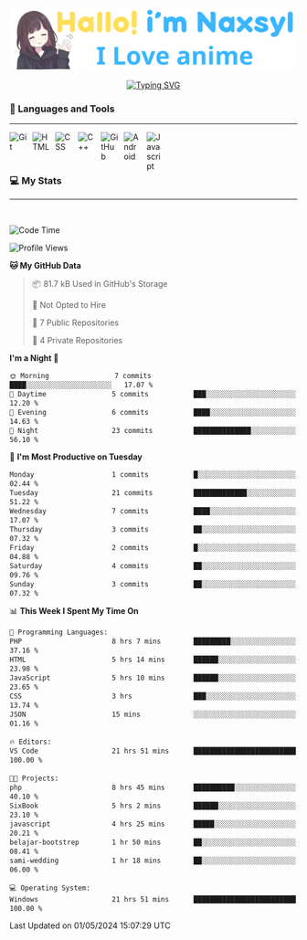 <p align="center"><a href="https://github.com/Naxsyl"><img width=580px alt="Hello, I'm Naxsyl. I Love Anime" src="img/banner.png" /></a></p>

<p align="center">
<a href="https://git.io/typing-svg"><img src="https://readme-typing-svg.herokuapp.com?font=Fira+Code&weight=600&size=22&pause=1000&center=true&vCenter=true&random=false&width=435&lines=Newbie+Programmer;Back-end+web+and+app+developer;Learn+Something+Interesting" alt="Typing SVG" /></a>
</p>

### 🧰 Languages and Tools

---

<img align="left" alt="Git" width="30px" style="padding-right:10px;" src="https://cdn.jsdelivr.net/gh/devicons/devicon/icons/git/git-original.svg" />
<img align="left" alt="HTML" width="30px" style="padding-right:10px;" src="https://cdn.jsdelivr.net/gh/devicons/devicon/icons/html5/html5-plain.svg" />
<img align="left" alt="CSS" width="30px" style="padding-right:10px;" src="https://cdn.jsdelivr.net/gh/devicons/devicon/icons/css3/css3-plain.svg" />
<img align="left" alt="C++" width="30px" style="padding-right:10px;" src="https://cdn.jsdelivr.net/gh/devicons/devicon/icons/cplusplus/cplusplus-line.svg" />
<img align="left" alt="GitHub" width="30px" style="padding-right:10px;" src="https://cdn.jsdelivr.net/gh/devicons/devicon/icons/github/github-original.svg" />
<img align="left" alt="Android" width="30px" style="padding-right:10px;" src="https://cdn.jsdelivr.net/gh/devicons/devicon/icons/android/android-plain.svg" />
<img align="left" alt="Javascript" width="30px" style="padding-right:10px;" src="https://cdn.jsdelivr.net/gh/devicons/devicon@latest/icons/javascript/javascript-original.svg" />
<br>
<br>
<br>


### 💻 My Stats

---

<br>

<!--START_SECTION:waka-->
![Code Time](http://img.shields.io/badge/Code%20Time-40%20hrs%2045%20mins-blue)

![Profile Views](http://img.shields.io/badge/Profile%20Views-32-blue)

**🐱 My GitHub Data** 

> 📦 81.7 kB Used in GitHub's Storage 
 > 
> 🚫 Not Opted to Hire
 > 
> 📜 7 Public Repositories 
 > 
> 🔑 4 Private Repositories 
 > 
**I'm a Night 🦉** 

```text
🌞 Morning                7 commits           ████░░░░░░░░░░░░░░░░░░░░░   17.07 % 
🌆 Daytime                5 commits           ███░░░░░░░░░░░░░░░░░░░░░░   12.20 % 
🌃 Evening                6 commits           ████░░░░░░░░░░░░░░░░░░░░░   14.63 % 
🌙 Night                  23 commits          ██████████████░░░░░░░░░░░   56.10 % 
```
📅 **I'm Most Productive on Tuesday** 

```text
Monday                   1 commits           █░░░░░░░░░░░░░░░░░░░░░░░░   02.44 % 
Tuesday                  21 commits          █████████████░░░░░░░░░░░░   51.22 % 
Wednesday                7 commits           ████░░░░░░░░░░░░░░░░░░░░░   17.07 % 
Thursday                 3 commits           ██░░░░░░░░░░░░░░░░░░░░░░░   07.32 % 
Friday                   2 commits           █░░░░░░░░░░░░░░░░░░░░░░░░   04.88 % 
Saturday                 4 commits           ██░░░░░░░░░░░░░░░░░░░░░░░   09.76 % 
Sunday                   3 commits           ██░░░░░░░░░░░░░░░░░░░░░░░   07.32 % 
```


📊 **This Week I Spent My Time On** 

```text
💬 Programming Languages: 
PHP                      8 hrs 7 mins        █████████░░░░░░░░░░░░░░░░   37.16 % 
HTML                     5 hrs 14 mins       ██████░░░░░░░░░░░░░░░░░░░   23.98 % 
JavaScript               5 hrs 10 mins       ██████░░░░░░░░░░░░░░░░░░░   23.65 % 
CSS                      3 hrs               ███░░░░░░░░░░░░░░░░░░░░░░   13.74 % 
JSON                     15 mins             ░░░░░░░░░░░░░░░░░░░░░░░░░   01.16 % 

🔥 Editors: 
VS Code                  21 hrs 51 mins      █████████████████████████   100.00 % 

🐱‍💻 Projects: 
php                      8 hrs 45 mins       ██████████░░░░░░░░░░░░░░░   40.10 % 
SixBook                  5 hrs 2 mins        ██████░░░░░░░░░░░░░░░░░░░   23.10 % 
javascript               4 hrs 25 mins       █████░░░░░░░░░░░░░░░░░░░░   20.21 % 
belajar-bootstrep        1 hr 50 mins        ██░░░░░░░░░░░░░░░░░░░░░░░   08.41 % 
sami-wedding             1 hr 18 mins        ██░░░░░░░░░░░░░░░░░░░░░░░   06.00 % 

💻 Operating System: 
Windows                  21 hrs 51 mins      █████████████████████████   100.00 % 
```


 Last Updated on 01/05/2024 15:07:29 UTC
<!--END_SECTION:waka-->
